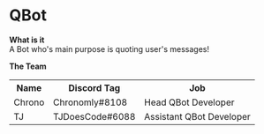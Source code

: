 # QBot

<b> What is it </b><br>
A Bot who's main purpose is quoting user's messages!

<b>The Team</b>
 <table style="width:100%">
  <tr>
    <th>Name</th>
    <th>Discord Tag</th>
    <th>Job</th>
  </tr>
  <tr>
    <td>Chrono</td>
    <td>Chronomly#8108</td>
    <td>Head QBot Developer</td>
  </tr>
    <td>TJ</td>
    <td>TJDoesCode#6088</td>
    <td>Assistant QBot Developer</td>
  </tr>
</table> 
